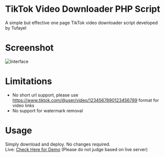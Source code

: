 # TikTok Video Downloader PHP Script
A simple but effective one page TikTok video downloader script developed by Tufayel
# Screenshot
<img src="https://raw.githubusercontent.com/TufayelLUS/TikTok-Video-Downloader-PHP/master/Screenshot.PNG" alt="Interface" /><br>
# Limitations
* No short url support, please use https://www.tiktok.com/@user/video/1234567890123456789 format for video links
* No support for watermark removal
# Usage
Simply download and deploy. No changes required.
<br>
Live: <a rel="dofollow" href="https://www.tufayel.rocks/tiktok.php">Check Here for Demo</a> (Please do not judge based on live server)
